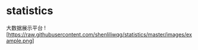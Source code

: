 # statistics
大数据展示平台
![https://raw.githubusercontent.com/shenliliwqg/statistics/master/images/example.png]
